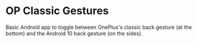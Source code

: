 # OP Classic Gestures

Basic Android app to toggle between OnePlus's classic back gesture (at the bottom) and the Android 10 back gesture (on the sides).
